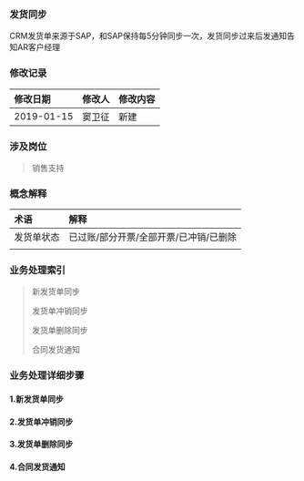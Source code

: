 ### 发货同步

CRM发货单来源于SAP，和SAP保持每5分钟同步一次，发货同步过来后发通知告知AR客户经理

### 修改记录

| 修改日期 | 修改人 | 修改内容 |
| :--- | :--- | :--- |
| 2019-01-15 | 窦卫征 | 新建 |

### 涉及岗位

> 销售支持

### 概念解释

| 术语 | 解释 |
| :--- | :--- |
| 发货单状态 | 已过账/部分开票/全部开票/已冲销/已删除 |
|  |  |

### 业务处理索引

> 新发货单同步
>
> 发货单冲销同步
>
> 发货单删除同步
>
> 合同发货通知

### 业务处理详细步骤

#### 1.新发货单同步

#### 2.发货单冲销同步

#### 3.发货单删除同步

#### 4.合同发货通知



